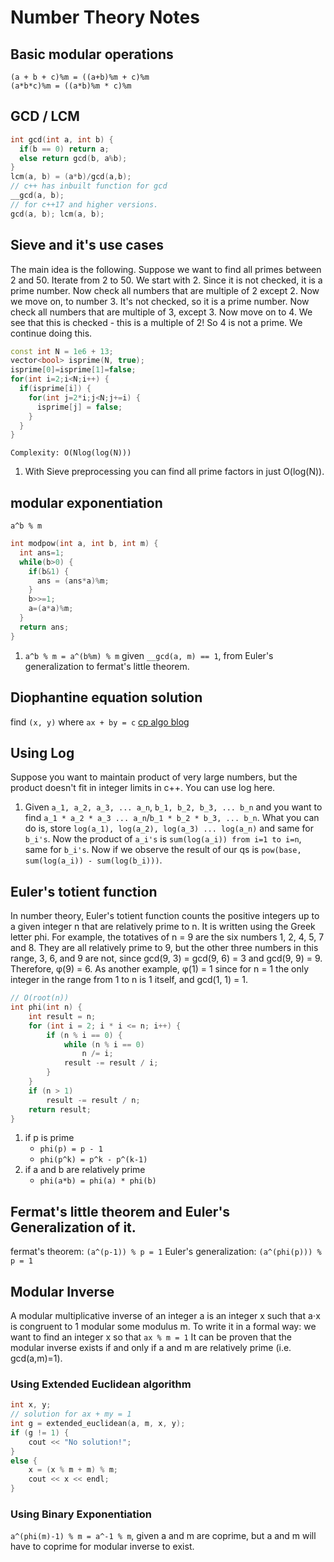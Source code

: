 # Number Theory Notes
## Basic modular operations
```
(a + b + c)%m = ((a+b)%m + c)%m
(a*b*c)%m = ((a*b)%m * c)%m
```
## GCD / LCM
```cpp
int gcd(int a, int b) {
  if(b == 0) return a;
  else return gcd(b, a%b);
}
lcm(a, b) = (a*b)/gcd(a,b);
// c++ has inbuilt function for gcd
__gcd(a, b);
// for c++17 and higher versions.
gcd(a, b); lcm(a, b);
```
## Sieve and it's use cases
The main idea is the following. Suppose we want to find all primes between 2 and 50.
Iterate from 2 to 50. We start with 2. Since it is not checked, it is a prime number. Now check all numbers that are multiple of $2$ except 2. Now we move on, to number 3. It's not checked, so it is a prime number.
Now check all numbers that are multiple of $3$, except 3. Now move on to 4. We see that this is checked - this is a multiple of 2! So 4 is not a prime. We continue doing this.
```cpp
const int N = 1e6 + 13;
vector<bool> isprime(N, true);
isprime[0]=isprime[1]=false;
for(int i=2;i<N;i++) {
  if(isprime[i]) {
    for(int j=2*i;j<N;j+=i) {
      isprime[j] = false;
    }
  }
}
```
`Complexity: O(Nlog(log(N)))`
1. With Sieve preprocessing you can find all prime factors in just O(log(N)). 
## modular exponentiation
`a^b % m`
```cpp
int modpow(int a, int b, int m) {
  int ans=1;
  while(b>0) {
    if(b&1) {
      ans = (ans*a)%m;
    }
    b>>=1;
    a=(a*a)%m;
  }
  return ans;
}
```
1. `a^b % m = a^(b%m) % m` given `__gcd(a, m) == 1`, from Euler's generalization to fermat's little theorem.
  
## Diophantine equation solution
find `(x, y)` where `ax + by = c`
[cp algo blog](https://cp-algorithms.com/algebra/linear-diophantine-equation.html)
## Using Log
Suppose you want to maintain product of very large numbers, but the product doesn't fit in integer limits in c++. You can use log here.
1. Given `a_1, a_2, a_3, ... a_n`, `b_1, b_2, b_3, ... b_n` and you want to find `a_1 * a_2 * a_3 ... a_n`/`b_1 * b_2 * b_3, ... b_n`. 
What you can do is, store `log(a_1), log(a_2), log(a_3) ... log(a_n)` and same for `b_i's`. Now the product of `a_i's` is `sum(log(a_i)) from i=1 to i=n`, same for `b_i's`. Now if we observe the result of our qs is `pow(base, sum(log(a_i)) - sum(log(b_i)))`.
## Euler's totient function
In number theory, Euler's totient function counts the positive integers up to a given integer n that are relatively prime to n. It is written using the Greek letter phi.
For example, the totatives of n = 9 are the six numbers 1, 2, 4, 5, 7 and 8. They are all relatively prime to 9, but the other three numbers in this range, 3, 6, and 9 are not, since gcd(9, 3) = gcd(9, 6) = 3 and gcd(9, 9) = 9. Therefore, φ(9) = 6. As another example, φ(1) = 1 since for n = 1 the only integer in the range from 1 to n is 1 itself, and gcd(1, 1) = 1.
```cpp
// O(root(n))
int phi(int n) {
    int result = n;
    for (int i = 2; i * i <= n; i++) {
        if (n % i == 0) {
            while (n % i == 0)
                n /= i;
            result -= result / i;
        }
    }
    if (n > 1)
        result -= result / n;
    return result;
}
```
1. if p is prime
    - `phi(p) = p - 1`
    - `phi(p^k) = p^k - p^(k-1)`
2. if a and b are relatively prime
    - `phi(a*b) = phi(a) * phi(b)`
## Fermat's little theorem and Euler's Generalization of it.
fermat's theorem: `(a^(p-1)) % p = 1`
Euler's generalization: `(a^(phi(p))) % p = 1`

## Modular Inverse
A modular multiplicative inverse of an integer a is an integer x such that a⋅x is congruent to 1 modular some modulus m. To write it in a formal way: we want to find an integer x so that `ax % m = 1`
It can be proven that the modular inverse exists if and only if a and m are relatively prime (i.e. gcd(a,m)=1).
### Using Extended Euclidean algorithm
```cpp
int x, y;
// solution for ax + my = 1
int g = extended_euclidean(a, m, x, y);
if (g != 1) {
    cout << "No solution!";
}
else {
    x = (x % m + m) % m;
    cout << x << endl;
}
```
### Using Binary Exponentiation
`a^(phi(m)-1) % m = a^-1 % m`, given a and m are coprime, but a and m will have to coprime for modular inverse to exist.
